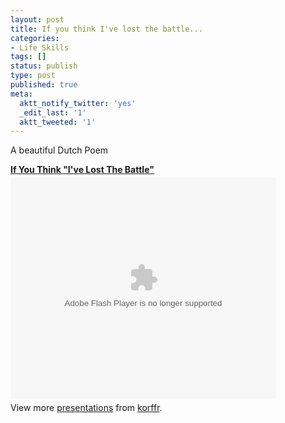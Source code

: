 ```yaml
---
layout: post
title: If you think I've lost the battle...
categories:
- Life Skills
tags: []
status: publish
type: post
published: true
meta:
  aktt_notify_twitter: 'yes'
  _edit_last: '1'
  aktt_tweeted: '1'
---
```

A beautiful Dutch Poem

<div style="width:425px" id="__ss_1090752"><strong style="display:block;margin:12px 0 4px"><a href="http://www.slideshare.net/korffr/if-you-think-v2" title="If You Think &quot;I&#39;ve Lost The Battle&quot;">If You Think &quot;I&#39;ve Lost The Battle&quot;</a></strong><object width="425" height="355"><param name="movie" value="http://static.slidesharecdn.com/swf/ssplayer2.swf?doc=ifyouthinkv2-090302103731-phpapp01&stripped_title=if-you-think-v2" /><param name="allowFullScreen" value="true"/><param name="allowScriptAccess" value="always"/><embed src="http://static.slidesharecdn.com/swf/ssplayer2.swf?doc=ifyouthinkv2-090302103731-phpapp01&stripped_title=if-you-think-v2" type="application/x-shockwave-flash" allowscriptaccess="always" allowfullscreen="true" width="425" height="355"></embed></object><div style="padding:5px 0 12px">View more <a href="http://www.slideshare.net/">presentations</a> from <a href="http://www.slideshare.net/korffr">korffr</a>.</div></div>
